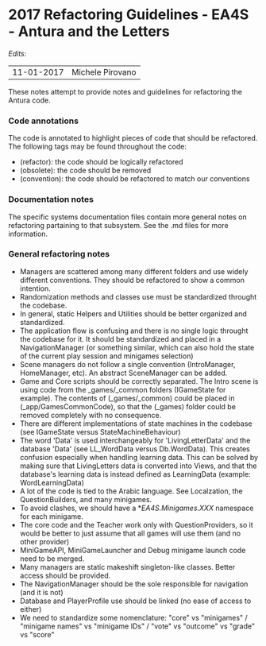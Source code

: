 2017 Refactoring Guidelines - EA4S - Antura and the Letters
=================

*Edits:*

<table>
  <tr>
    <td>11-01-2017</td>
    <td>Michele Pirovano</td>
  </tr>
</table>


These notes attempt to provide notes and guidelines for refactoring the Antura code.

### Code annotations

The code is annotated to highlight pieces of code that should be refactored.
The following tags may be found throughout the code:

  * (refactor): the code should be logically refactored 
  * (obsolete): the code should be removed
  * (convention): the code should be refactored to match our conventions

### Documentation notes

The specific systems documentation files contain more general notes on refactoring partaining to that subsystem.
See the .md files for more information.

### General refactoring notes

   * Managers are scattered among many different folders and use widely different conventions. They should be refactored to show a common intention.
   * Randomization methods and classes use must be standardized throught the codebase. 
   * In general, static Helpers and Utilities should be better organized and standardized.
   * The application flow is confusing and there is no single logic throught the codebase for it. It should be standardized and placed in a NavigationManager (or something similar, which can also hold the state of the current play session and minigames selection)
   * Scene managers do not follow a single convention (IntroManager, HomeManager, etc). An abstract SceneManager can be added.
   * Game and Core scripts should be correctly separated. The Intro scene is using code from the _games/_common folders (IGameState for example). The contents of (_games/_common) could be placed in (_app/GamesCommonCode), so that the (_games) folder could be removed completely with no consequence.
   * There are different implementations of state machines in the codebase (see IGameState versus StateMachineBehaviour)
   * The word 'Data' is used interchangeably for 'LivingLetterData' and the database 'Data' (see LL_WordData versus Db.WordData). This creates confusion especially when handling learning data. This can be solved by making sure that LivingLetters data is converted into Views, and that the database's learning data is instead defined as LearningData (example: WordLearningData)
   * A lot of the code is tied to the Arabic language. See Localzation, the QuestionBuilders, and many minigames.
   * To avoid clashes, we should have a **EA4S.Minigames.XXX* namespace for each minigame.
   * The core code and the Teacher work only with QuestionProviders, so it would be better to just assume that all games will use them (and no other provider)
   * MiniGameAPI, MiniGameLauncher and Debug minigame launch code need to be merged.
   * Many managers are static makeshift singleton-like classes. Better access should be provided.
   * The NavigationManager should be the sole responsible for navigation (and it is not)
   * Database and PlayerProfile use should be linked (no ease of access to either)
   * We need to standardize some nomenclature: "core" vs "minigames" / "minigame names" vs "minigame IDs" / "vote" vs "outcome" vs "grade" vs "score"
   
